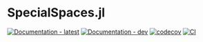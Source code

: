 # SpecialSpaces.jl

[![Documentation - latest](https://img.shields.io/badge/docs-stable-blue)](https://suitesplines.github.io/SpecialSpaces.jl/stable/)
[![Documentation - dev](https://img.shields.io/badge/docs-dev-blue)](https://suitesplines.github.io/SpecialSpaces.jl/dev/)
[![codecov](https://codecov.io/gh/SuiteSplines/SpecialSpaces.jl/graph/badge.svg?token=V81547QF0I)](https://codecov.io/gh/SuiteSplines/SpecialSpaces.jl)
[![CI](https://github.com/SuiteSplines/SpecialSpaces.jl/actions/workflows/CI.yml/badge.svg)](https://github.com/SuiteSplines/SpecialSpaces.jl/actions/workflows/CI.yml)